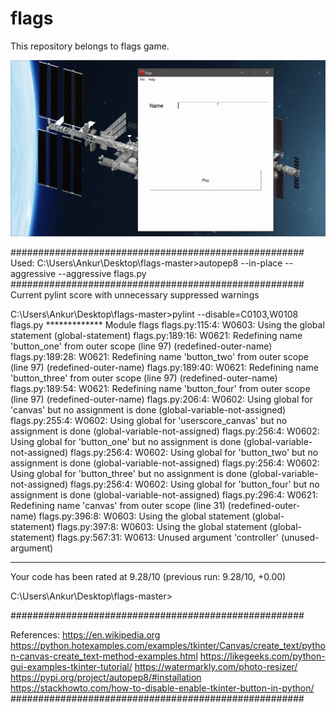 # flags
This repository belongs to flags game.

![](flags.gif)

#####################################################
Used:
C:\Users\Ankur\Desktop\flags-master>autopep8 --in-place --aggressive --aggressive flags.py
#####################################################
Current pylint score with unnecessary suppressed warnings

C:\Users\Ankur\Desktop\flags-master>pylint --disable=C0103,W0108  flags.py
************* Module flags
flags.py:115:4: W0603: Using the global statement (global-statement)
flags.py:189:16: W0621: Redefining name 'button_one' from outer scope (line 97) (redefined-outer-name)
flags.py:189:28: W0621: Redefining name 'button_two' from outer scope (line 97) (redefined-outer-name)
flags.py:189:40: W0621: Redefining name 'button_three' from outer scope (line 97) (redefined-outer-name)
flags.py:189:54: W0621: Redefining name 'button_four' from outer scope (line 97) (redefined-outer-name)
flags.py:206:4: W0602: Using global for 'canvas' but no assignment is done (global-variable-not-assigned)
flags.py:255:4: W0602: Using global for 'userscore_canvas' but no assignment is done (global-variable-not-assigned)
flags.py:256:4: W0602: Using global for 'button_one' but no assignment is done (global-variable-not-assigned)
flags.py:256:4: W0602: Using global for 'button_two' but no assignment is done (global-variable-not-assigned)
flags.py:256:4: W0602: Using global for 'button_three' but no assignment is done (global-variable-not-assigned)
flags.py:256:4: W0602: Using global for 'button_four' but no assignment is done (global-variable-not-assigned)
flags.py:296:4: W0621: Redefining name 'canvas' from outer scope (line 31) (redefined-outer-name)
flags.py:396:8: W0603: Using the global statement (global-statement)
flags.py:397:8: W0603: Using the global statement (global-statement)
flags.py:567:31: W0613: Unused argument 'controller' (unused-argument)

------------------------------------------------------------------
Your code has been rated at 9.28/10 (previous run: 9.28/10, +0.00)


C:\Users\Ankur\Desktop\flags-master>

#####################################################

References:
https://en.wikipedia.org
https://python.hotexamples.com/examples/tkinter/Canvas/create_text/python-canvas-create_text-method-examples.html
https://likegeeks.com/python-gui-examples-tkinter-tutorial/
https://watermarkly.com/photo-resizer/
https://pypi.org/project/autopep8/#installation
https://stackhowto.com/how-to-disable-enable-tkinter-button-in-python/
#####################################################
